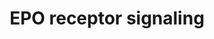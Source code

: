 ---
annotations:
- id: PW:0000987
  parent: signaling pathway
  type: Pathway Ontology
  value: erythropoietin signaling pathway
authors:
- MaintBot
- Thomas
- Christine Chichester
- Mkutmon
- Eweitz
citedin:
- link: PMC7645421
description: 'The erythropoietin receptor is a 66 kDa peptide and is a member of the
  cytokine receptor family. The receptor is tyrosine phosphorylated upon binding by
  erythropoietin and associates with and activates the tyrosine kinase, JAK2, which
  activates different intracellular pathways including: Ras/MAP kinase, phosphatidylinositol
  3-kinase and STAT transcription factors. The stimulated erythropoietin receptor
  appears to have a role in erythroid cell survival. Defects in the erythropoietin
  receptor may produce erythroleukemia and familial erythrocytosis. ''''Source: [[wikipedia:Erythropoietin_receptor|Wikipedia]]''''  This
  pathway is based on ScienceSlides.'
last-edited: 2021-05-16
organisms:
- Rattus norvegicus
redirect_from:
- /index.php/Pathway:WP1284
- /instance/WP1284
- /instance/WP1284_rr116958
revision: r116958
schema-jsonld:
- '@context': https://schema.org/
  '@id': https://wikipathways.github.io/pathways/WP1284.html
  '@type': Dataset
  creator:
    '@type': Organization
    name: WikiPathways
  description: 'The erythropoietin receptor is a 66 kDa peptide and is a member of
    the cytokine receptor family. The receptor is tyrosine phosphorylated upon binding
    by erythropoietin and associates with and activates the tyrosine kinase, JAK2,
    which activates different intracellular pathways including: Ras/MAP kinase, phosphatidylinositol
    3-kinase and STAT transcription factors. The stimulated erythropoietin receptor
    appears to have a role in erythroid cell survival. Defects in the erythropoietin
    receptor may produce erythroleukemia and familial erythrocytosis. ''''Source:
    [[wikipedia:Erythropoietin_receptor|Wikipedia]]''''  This pathway is based on
    ScienceSlides.'
  keywords:
  - Akt1
  - Cish
  - Epo
  - Epor
  - Grb2
  - Irs1
  - Irs2
  - Jak2
  - Map2k1
  - Map2k2
  - Mapk1
  - Mapk3
  - Pdk1
  - Pik3cg
  - Ptprc
  - Ptpru
  - Raf1
  - Rasa1
  - Shc1
  - Socs1
  - Sos1
  - Src
  - Stat1
  - Stat3
  - Stat5a
  - Stat5b
  license: CC0
  name: EPO receptor signaling
seo: CreativeWork
title: EPO receptor signaling
wpid: WP1284
---